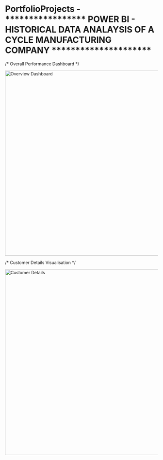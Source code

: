 # PortfolioProjects - ***************** POWER BI - HISTORICAL DATA ANALAYSIS OF A CYCLE MANUFACTURING COMPANY *********************

/* Overall Performance Dashboard */

<img width="609" alt="Overview Dashboard" src="https://user-images.githubusercontent.com/98869076/215241415-dc6340e0-59c7-4109-9a6e-ec9c9c1db8c2.PNG">


/* Customer Details Visualisation */

<img width="611" alt="Customer Details" src="https://user-images.githubusercontent.com/98869076/215241470-da15983b-f1a9-45a8-8e33-4ed5bafd669a.PNG">
